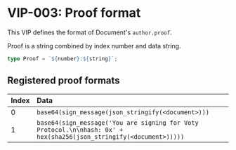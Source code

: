# VIP-003: Proof format

This VIP defines the format of Document's `author.proof`.

Proof is a string combined by index number and data string.

```ts
type Proof = `${number}:${string}`;
```

## Registered proof formats

| Index | Data                                                                                                               |
| :---- | :----------------------------------------------------------------------------------------------------------------- |
| 0     | `base64(sign_message(json_stringify(<document>)))`                                                                 |
| 1     | `base64(sign_message('You are signing for Voty Protocol.\n\nhash: 0x' + hex(sha256(json_stringify(<document>)))))` |
